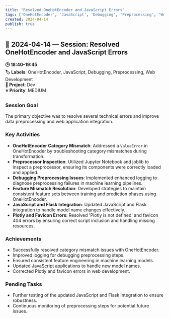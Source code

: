 ```yaml
---
title: "Resolved OneHotEncoder and JavaScript Errors"
tags: ['OneHotEncoder', 'JavaScript', 'Debugging', 'Preprocessing', 'Web Development']
created: 2024-04-14
publish: true
---
```


## 📅 2024-04-14 — Session: Resolved OneHotEncoder and JavaScript Errors

**🕒 18:40–19:45**  
**🏷️ Labels**: OneHotEncoder, JavaScript, Debugging, Preprocessing, Web Development  
**📂 Project**: Dev  
**⭐ Priority**: MEDIUM  


### Session Goal
The primary objective was to resolve several technical errors and improve data preprocessing and web application integration.

### Key Activities
- **OneHotEncoder Category Mismatch**: Addressed a `ValueError` in OneHotEncoder by troubleshooting category mismatches during transformation.
- **Preprocessor Inspection**: Utilized Jupyter Notebook and joblib to inspect a preprocessor, ensuring its components were correctly loaded and applied.
- **Debugging Preprocessing Issues**: Implemented enhanced logging to diagnose preprocessing failures in machine learning pipelines.
- **Feature Mismatch Resolution**: Developed strategies to maintain consistent feature sets between training and prediction phases using OneHotEncoder.
- **JavaScript and Flask Integration**: Updated JavaScript and Flask integration to handle model name changes effectively.
- **Plotly and Favicon Errors**: Resolved 'Plotly is not defined' and favicon 404 errors by ensuring correct script inclusion and handling missing resources.

### Achievements
- Successfully resolved category mismatch issues with OneHotEncoder.
- Improved logging for debugging preprocessing steps.
- Ensured consistent feature engineering in machine learning models.
- Updated JavaScript applications to handle new model names.
- Corrected Plotly and favicon errors in web development.

### Pending Tasks
- Further testing of the updated JavaScript and Flask integration to ensure robustness.
- Continuous monitoring of preprocessing steps for potential future issues.

